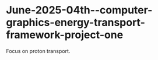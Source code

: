 # June-2025-04th--computer-graphics-energy-transport-framework-project-one
Focus on proton transport.
